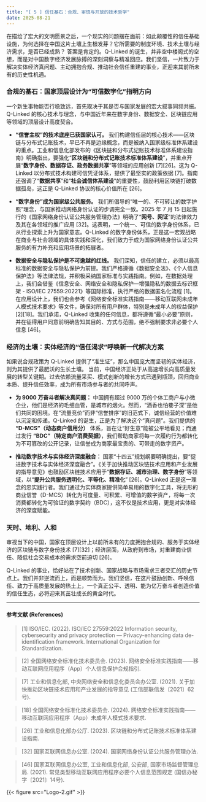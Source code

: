 ```yaml
---
title: "[ 5 ] 信任基石：合规、审慎与开放的技术哲学"
date: 2025-08-21
---
```


在描绘了宏大的文明愿景之后，一个现实的问题摆在面前：如此颠覆性的信任基础设施，为何选择在中国这片土壤上生根发芽？它所需要的制度环境、技术土壤与经济需求，是否已经成熟？
答案是肯定的。Q-Linked 的诞生，并非空中楼阁式的空想，而是对中国数字经济发展脉搏的深刻洞察与精准回应。我们坚信，一片致力于解决实体经济真问题、主动拥抱合规、推动社会信任重建的事业，正迎来其前所未有的历史性机遇。

### **合规的基石：国家顶层设计为“可信数字化”指明方向**

一个新生事物能否行稳致远，首先取决于其是否与国家发展的宏大叙事同频共振。Q-Linked 的核心技术与理念，与中国近年来在数字身份、数据安全、区块链应用等领域的顶层设计高度契合。

*   **“信誉主权”的技术底座已获国家认可。**
    我们构建信任层的核心技术——区块链与分布式记账技术，早已不再是边缘概念，而是被纳入国家级标准体系建设的重点。工业和信息化部发布的《区块链和分布式记账技术标准体系建设指南》明确指出，要强化“**区块链和分布式记账技术标准体系建设**”，并重点开展“**数字身份、数据存证、政务数据共享**”等领域的应用创新 [7][26]。这为 Q-Linked 以分布式技术构建可信凭证体系，提供了最坚实的政策依据 [7]。指南还强调了“**数据共享**”和“**社会诚信体系建设**”的重要性，鼓励利用区块链打破数据孤岛，这正是 Q-Linked 协议的核心价值所在 [26]。

*   **“数字身份”成为国家级公共服务。**
    我们所倡导的“唯一的、不可转让的数字护照”理念，与国家推动网络身份认证的步调完全一致。2025 年 7 月 15 日起施行的《国家网络身份认证公共服务管理办法》明确了“**网号、网证**”的法律效力及其在各领域的推广应用 [32]。这表明，一个统一、可信的数字身份体系，已从行业探索上升为国家意志。Q-Linked 的数字身份体系，正是这一宏观战略在商业与社会领域的具体实践和深化，我们致力于成为国家网络身份认证公共服务的有力补充和应用场景的拓展者。

*   **数据安全与隐私保护是不可逾越的红线。**
    我们深知，信任的建立，必须以最高标准的数据安全与隐私保护为前提。我们严格遵循《数据安全法》、《个人信息保护法》等法律法规，并积极采纳国家标准与实践指南。例如，在数据处理上，我们会借鉴《信息安全、网络安全和隐私保护—增强隐私的数据去标识框架 - ISO/IEC 27559:20221》等国际标准，执行严格的数据匿名化流程 [1]。在应用设计上，我们也会参考《网络安全标准实践指南——移动互联网未成年人模式技术要求》等文件，确保对所有用户群体，特别是未成年人的权益保护 [2][18]。我们承诺，Q-Linked 收集的任何信息，都将遵循“最小必要”原则，并在征得用户同意前明确告知其目的、方式与范围，绝不强制要求非必要个人信息 [46]。

### **经济的土壤：实体经济的“信任渴求”呼唤新一代解决方案**

如果说合规政策为 Q-Linked 提供了“准生证”，那么中国庞大而坚韧的实体经济，则为其提供了最肥沃的生长土壤。
当前，中国经济正处于从高速增长向高质量发展的转型关键期。过去依赖流量采买、模式创新的增长方式已遇到瓶颈，回归商业本质、提升信任效率，成为所有市场参与者的共同呼声。

*   **为 9000 万奋斗者解决真问题：** 中国拥有超过 9000 万的个体工商户与小微企业，他们是经济的毛细血管，是城市的烟火。然而，“酒香也怕巷子深”是他们共同的困境。在“流量竞价”而非“信誉排序”的旧范式下，诚信经营的价值难以沉淀和传递。Q-Linked 的诞生，正是为了解决这个“真问题”。我们提供的 **“D-MCS”（动态商户信用分）** 体系，旨在让“好生意”能被公平地看见；而通过发行 **“BDC”（特定商户消费契据）**，我们帮助商家将每一次履约行为都转化为不可篡改的公开记录，让信誉成为商家最宝贵的、可带走的数字资产。

*   **推动数字技术与实体经济深度融合：** 国家“十四五”规划纲要明确提出，要“促进数字技术与实体经济深度融合”。《关于加快推动区块链技术应用和产业发展的指导意见》也鼓励区块链技术应用于“**数据存证、城市治理、数字身份**”等领域，以“**提升公共服务透明化、平等化、精准化**” [26]。Q-Linked 正是这一理念的忠实践行者。我们通过为实体商家提供简单易用的数字化工具，将无形的商业信誉（D-MCS）转化为可度量、可积累、可增值的数字资产，将每一次消费都转化为可验证的数字契约（BDC），这不仅是技术应用，更是对实体经济的深度赋能。

### **天时、地利、人和**
审视当下的中国，国家在顶层设计上以前所未有的力度拥抱合规的、服务于实体经济的区块链与数字身份技术 [7][32]；经济层面，从政府到市场，对重建商业信任、降低社会交易成本的需求空前迫切 [26]。

Q-Linked 的事业，恰好站在了技术创新、国家战略与市场需求三者交汇的历史节点上。我们并非逆流而上，而是顺势而为。我们坚信，在这片鼓励创新、呼唤信任、致力于高质量发展的热土上，一个真正公平、透明、能为亿万奋斗者创造价值的信任生态，必将迎来其茁壮成长的黄金时代。

---

#### **参考文献 (References)**

>[1] ISO/IEC. (2022). ISO/IEC 27559:2022 Information security, cybersecurity and privacy protection — Privacy-enhancing data de-identification framework. International Organization for Standardization.

>[2] 全国网络安全标准化技术委员会. (2023). 网络安全标准实践指南——移动互联网应用程序（App）个人信息保护合规指引.

>[7] 工业和信息化部, 中央网络安全和信息化委员会办公室. (2021). 关于加快推动区块链技术应用和产业发展的指导意见 (工信部联信发〔2021〕62号).

>[18] 全国网络安全标准化技术委员会. (2024). 网络安全标准实践指南——移动互联网应用程序（App）未成年人模式技术要求.

>[26] 工业和信息化部办公厅. (2023). 区块链和分布式记账技术标准体系建设指南.

>[32] 国家互联网信息办公室. (2024). 国家网络身份认证公共服务管理办法.

>[46] 国家互联网信息办公室, 工业和信息化部, 公安部, 国家市场监督管理总局. (2021). 常见类型移动互联网应用程序必要个人信息范围规定 (国信办秘字〔2021〕14号).

{{< figure src="Logo-2.gif" >}}